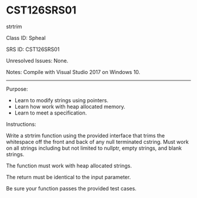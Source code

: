 # CST126SRS01
strtrim

Class ID:  Spheal

SRS ID:  CST126SRS01 

Unresolved Issues:  None. 

Notes:  Compile with Visual Studio 2017 on Windows 10. 

---

Purpose:  

* Learn to modify strings using pointers. 
* Learn how work with heap allocated memory. 
* Learn to meet a specification. 

Instructions:  

Write a strtrim function using the provided interface that trims the whitespace off the front and back of any null terminated cstring. 
Must work on all strings including but not limited to nullptr, empty strings, and blank strings. 

The function must work with heap allocated strings. 

The return must be identical to the input parameter. 

Be sure your function passes the provided test cases. 
